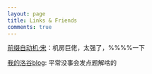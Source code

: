 ```yaml
---
layout: page
title: Links & Friends
comments: true
---
```


[前缀自动机·宋](https://prefixautumatasong.github.io)：机房巨佬，太强了，%%%%一下

[我的洛谷blog](https://www.luogu.org/blog/KKKreich/): 平常没事会发点题解啥的
